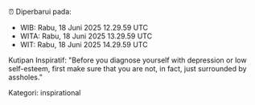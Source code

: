 ⏰ Diperbarui pada:
- WIB: Rabu, 18 Juni 2025 12.29.59 UTC
- WITA: Rabu, 18 Juni 2025 13.29.59 UTC
- WIT: Rabu, 18 Juni 2025 14.29.59 UTC

Kutipan Inspiratif:
"Before you diagnose yourself with depression or low self-esteem, first make sure that you are not, in fact, just surrounded by assholes."


Kategori: inspirational

